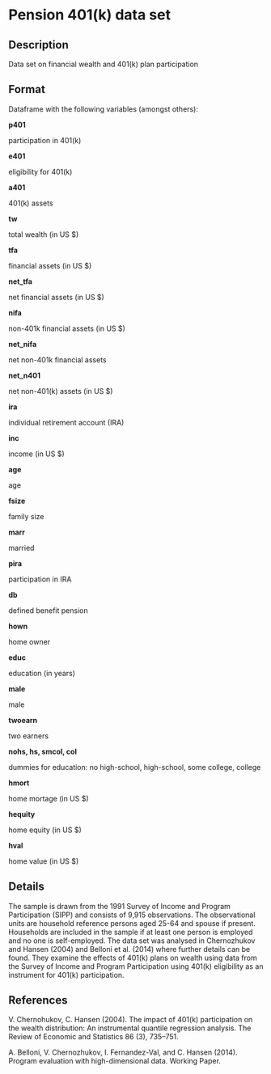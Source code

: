 # Pension 401(k) data set

## Description
Data set on financial wealth and 401(k) plan participation

## Format
Dataframe with the following variables (amongst others):

**p401**

participation in 401(k)

**e401**

eligibility for 401(k)

**a401**

401(k) assets

**tw**

total wealth (in US $)

**tfa**

financial assets (in US $)

**net_tfa**

net financial assets (in US $)

**nifa**

non-401k financial assets (in US $)

**net_nifa**

net non-401k financial assets

**net_n401**

net non-401(k) assets (in US $)

**ira**

individual retirement account (IRA)

**inc**

income (in US $)

**age**

age

**fsize**

family size

**marr**

married

**pira**

participation in IRA

**db**

defined benefit pension

**hown**

home owner

**educ**

education (in years)

**male**

male

**twoearn**

two earners

**nohs, hs, smcol, col**

dummies for education: no high-school, high-school, some college, college

**hmort**

home mortage (in US $)

**hequity**

home equity (in US $)

**hval**

home value (in US $)

## Details
The sample is drawn from the 1991 Survey of Income and Program Participation (SIPP) and consists of 9,915 observations. The observational units are household reference persons aged 25-64 and spouse if present. Households are included in the sample if at least one person is employed and no one is self-employed. The data set was analysed in Chernozhukov and Hansen (2004) and Belloni et al. (2014) where further details can be found. They examine the effects of 401(k) plans on wealth using data from the Survey of Income and Program Participation using 401(k) eligibility as an instrument for 401(k) participation.

## References
V. Chernohukov, C. Hansen (2004). The impact of 401(k) participation on the wealth distribution: An instrumental quantile regression analysis. The Review of Economic and Statistics 86 (3), 735–751.

A. Belloni, V. Chernozhukov, I. Fernandez-Val, and C. Hansen (2014). Program evaluation with high-dimensional data. Working Paper.